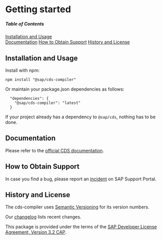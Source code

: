 # Getting started

<!-- markdownlint-disable MD001 MD022 -->
##### Table of Contents
<!-- markdownlint-enable MD001 MD022 -->

[Installation and Usage](#installation-and-usage)  
[Documentation](#documentation)
[How to Obtain Support](#how-to-obtain-support)
[History and License](#history-and-license)

## Installation and Usage

Install with npm:

```
npm install "@sap/cds-compiler"
```

Or maintain your package.json dependencies as follows:

```
  "dependencies": {
    "@sap/cds-compiler": "latest"
  }
```

If your project already has a dependency to `@sap/cds`, nothing has to be done.


## Documentation

Please refer to the [official CDS documentation](https://cap.cloud.sap/docs/cds/).


## How to Obtain Support

In case you find a bug, please report an [incident](https://cap.cloud.sap/docs/resources/#reporting-incidents) on SAP Support Portal.


## History and License

The cds-compiler uses [Semantic Versioning](./doc/Versioning.md) for its version numbers.

Our [changelog](./CHANGELOG.md) lists recent changes.
<!-- If you upgrade from a previous version, TODO: incompatible changes -->

This package is provided under the terms of the [SAP Developer License Agreement, Version 3.2 CAP](LICENSE).
<!-- https://cap.cloud.sap/resources/license/developer-license-3_2_CAP.txt -->
